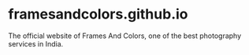 # framesandcolors.github.io
The official website of Frames And Colors, one of the best photography services in India.

